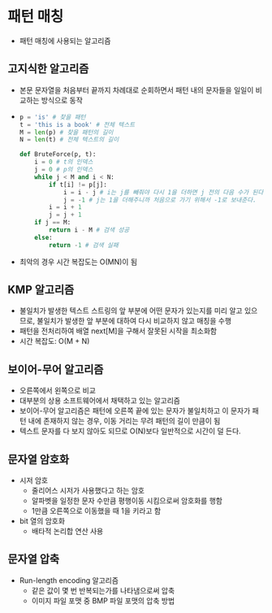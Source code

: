 # 패턴 매칭

- 패턴 매칭에 사용되는 알고리즘

## 고지식한 알고리즘

- 본문 문자열을 처음부터 끝까지 차례대로 순회하면서 패턴 내의 문자들을 일일이 비교하는 방식으로 동작

- ```python
  p = 'is' # 찾을 패턴
  t = 'this is a book' # 전체 텍스트
  M = len(p) # 찾을 패턴의 길이
  N = len(t) # 전체 텍스트의 길이
  
  def BruteForce(p, t):
      i = 0 # t의 인덱스
      j = 0 # p의 인덱스
      while j < M and i < N:
          if t[i] != p[j]:
              i = i - j # i는 j를 빼줘야 다시 1을 더하면 j 전의 다음 수가 된다.
              j = -1 # j는 1을 더해주니까 처음으로 가기 위해서 -1로 보내준다.
          i = i + 1
          j = j + 1
      if j == M:
          return i - M # 검색 성공
      else:
          return -1 # 검색 실패
  ```

- 최악의 경우 시간 복잡도는 O(MN)이 됨

## KMP 알고리즘

- 불일치가 발생한 텍스트 스트링의 앞 부분에 어떤 문자가 있는지를 미리 알고 있으므로, 불일치가 발생한 앞 부분에 대하여 다시 비교하지 않고 매칭을 수행
- 패턴을 전처리하여 배열 next[M]을 구해서 잘못된 시작을 최소화함
- 시간 복잡도: O(M + N)

## 보이어-무어 알고리즘

- 오른쪽에서 왼쪽으로 비교
- 대부분의 상용 소프트웨어에서 채택하고 있는 알고리즘
- 보이어-무어 알고리즘은 패턴에 오른쪽 끝에 있는 문자가 불일치하고 이 문자가 패턴 내에 존재하지 않는 경우, 이동 거리는 무려 패턴의 길이 만큼이 됨
- 텍스트 문자를 다 보지 않아도 되므로 O(N)보다 일반적으로 시간이 덜 든다.

## 문자열 암호화

- 시저 암호
  - 줄리어스 시저가 사용했다고 하는 암호
  - 알파벳을 일정한 문자 수만큼 평행이동 시킴으로써 암호화를 행함
  - 1만큼 오른쪽으로 이동했을 때 1을 키라고 함
- bit 열의 암호화
  - 배타적 논리합 연산 사용

## 문자열 압축

- Run-length encoding 알고리즘
  - 같은 값이 몇 번 반복되는가를 나타냄으로써 압축
  - 이미지 파일 포맷 중 BMP 파일 포맷의 압축 방법